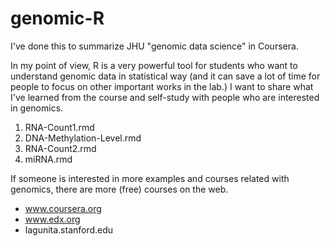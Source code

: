 # genomic-R

I've done this to summarize JHU "genomic data science" in Coursera.

In my point of view, R is a very powerful tool for students who want to understand genomic data in statistical way (and it can save a lot of time for people to focus on other important works in the lab.) I want to share what I've learned from the course and self-study with people who are interested in genomics. 

1. RNA-Count1.rmd
2. DNA-Methylation-Level.rmd
3. RNA-Count2.rmd
4. miRNA.rmd

If someone is interested in more examples and courses related with genomics, there are more (free) courses on the web. 

- www.coursera.org
- www.edx.org
- lagunita.stanford.edu


